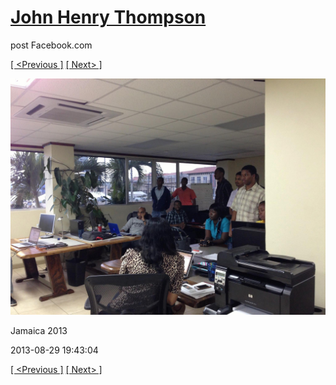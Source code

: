 # [John Henry Thompson](../README.md)
post Facebook.com

[[ <Previous ]](2013-08-29-58.md) [[ Next> ]](2013-08-29-60.md)

[![](../media/2013-08-29/Jamaica-2070.jpg)](../README.md)

Jamaica 2013

2013-08-29 19:43:04

[[ <Previous ]](2013-08-29-58.md) [[ Next> ]](2013-08-29-60.md)